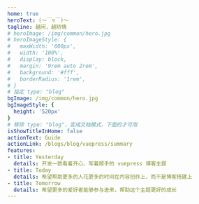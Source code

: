```yaml
---
home: true
heroText: (～￣▽￣)～
tagline: 越闲，越矫情
# heroImage: /img/common/hero.jpg
# heroImageStyle: {
#   maxWidth: '600px',
#   width: '100%',
#   display: block,
#   margin: '9rem auto 2rem',
#   background: '#fff',
#   borderRadius: '1rem',
# }
# 指定 type: "blog"
bgImage: /img/common/hero.jpg
bgImageStyle: {
  height: '520px'
}
# 移除 type: "blog"，变成文档模式，下面的才可用
isShowTitleInHome: false
actionText: Guide
actionLink: /blogs/blog/vuepress/summary
features:
- title: Yesterday
  details: 开发一款看着开心、写着顺手的 vuepress 博客主题
- title: Today
  details: 希望帮助更多的人花更多的时间在内容创作上，而不是博客搭建上
- title: Tomorrow
  details: 希望更多的爱好者能够参与进来，帮助这个主题更好的成长
---
```


<template>
<!-- <CanvasNest /> -->
</template>

<script>

</script>

<style>
.hero {
  color: #fff;
}
</style>